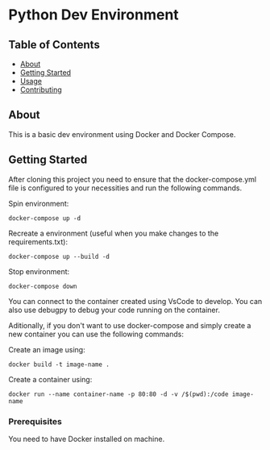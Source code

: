# Python Dev Environment

## Table of Contents

- [About](#about)
- [Getting Started](#getting_started)
- [Usage](#usage)
- [Contributing](../CONTRIBUTING.md)

## About <a name = "about"></a>

This is a basic dev environment using Docker and Docker Compose.

## Getting Started <a name = "getting_started"></a>

After cloning this project you need to ensure that the docker-compose.yml file is configured to your necessities and run the following commands.

Spin environment:
```
docker-compose up -d
```

Recreate a environment (useful when you make changes to the requirements.txt):
```
docker-compose up --build -d
```

Stop environment:
```
docker-compose down
```

You can connect to the container created using VsCode to develop. You can also use debugpy to debug your code running on the container.

Aditionally, if you don't want to use docker-compose and simply create a new container you can use the following commands:

Create an image using:
```
docker build -t image-name .
```

Create a container using:
```
docker run --name container-name -p 80:80 -d -v /$(pwd):/code image-name
```

### Prerequisites

You need to have Docker installed on machine.


